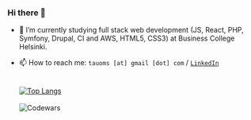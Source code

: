 ### Hi there 👋

- 🌱 I’m currently studying full stack web development (JS, React, PHP, Symfony, Drupal, CI and AWS, HTML5, CSS3) at Business College Helsinki.

- 📫 How to reach me: ```tauoms [at] gmail [dot] com``` / <a href="https://www.linkedin.com/in/tuomaskohvakka/">```LinkedIn```</a>
<br><br><br>
[![Top Langs](https://github-readme-stats.vercel.app/api/top-langs/?username=tauoms&theme=gruvbox)](https://github.com/anuraghazra/github-readme-stats)
<br><br>
![Codewars](https://github.r2v.ch/codewars?user=tauoms&theme=gruvbox)

<!--
**tauoms/tauoms** is a ✨ _special_ ✨ repository because its `README.md` (this file) appears on your GitHub profile.

Here are some ideas to get you started:

- 🔭 I’m currently working on ...
- 🌱 I’m currently learning ...
- 👯 I’m looking to collaborate on ...
- 🤔 I’m looking for help with ...
- 💬 Ask me about ...
- 📫 How to reach me: ...
- 😄 Pronouns: ...
- ⚡ Fun fact: ...
-->
